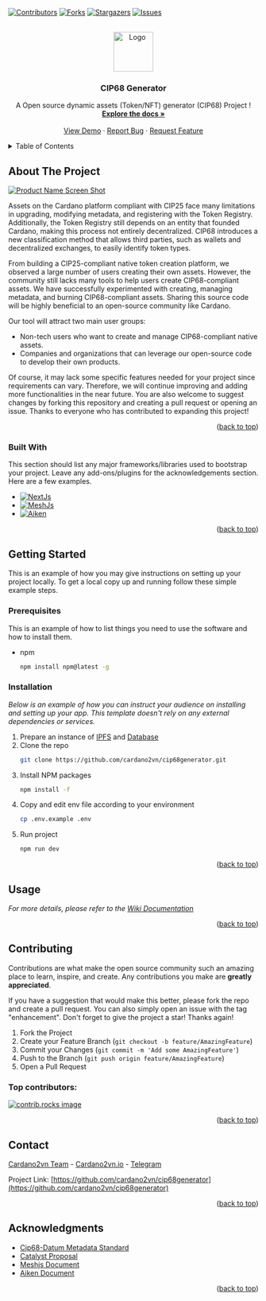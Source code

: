 <a id="readme-top"></a>

[![Contributors][contributors-shield]][contributors-url]
[![Forks][forks-shield]][forks-url]
[![Stargazers][stars-shield]][stars-url]
[![Issues][issues-shield]][issues-url]



<!-- PROJECT LOGO -->
<br />
<div align="center">
  <a href="https://github.com/cardano2vn/cip68generator">
    <img src="https://github.com/user-attachments/assets/08a1249c-8498-4257-8e67-c84e46ce92f3" alt="Logo" width="80" height="80">
  </a>

  <h3 align="center">CIP68 Generator</h3>

  <p align="center">
   A Open source dynamic assets (Token/NFT) generator (CIP68) Project !
    <br />
    <a href="https://github.com/cardano2vn/cip68generator/wiki"><strong>Explore the docs »</strong></a>
    <br />
    <br />
    <a href="https://cip68.cardano2vn.io">View Demo</a>
    &middot;
    <a href="https://github.com/cardano2vn/cip68generator/issues/new?template=BUG_REPORT.yml">Report Bug</a>
    &middot;
    <a href="https://github.com/cardano2vn/cip68generator/issues/new?template=FEATURE_REQUEST.yml">Request Feature</a>
  </p>
</div>



<!-- TABLE OF CONTENTS -->
<details>
  <summary>Table of Contents</summary>
  <ol>
    <li>
      <a href="#about-the-project">About The Project</a>
      <ul>
        <li><a href="#built-with">Built With</a></li>
      </ul>
    </li>
    <li>
      <a href="#getting-started">Getting Started</a>
      <ul>
        <li><a href="#prerequisites">Prerequisites</a></li>
        <li><a href="#installation">Installation</a></li>
      </ul>
    </li>
    <li><a href="#usage">Usage</a></li>
    <li><a href="#contributing">Contributing</a></li>
    <li><a href="#contact">Contact</a></li>
    <li><a href="#acknowledgments">Acknowledgments</a></li>
  </ol>
</details>



<!-- ABOUT THE PROJECT -->
## About The Project

[![Product Name Screen Shot][product-screenshot]](https://cip68.cardano2vn.io)

Assets on the Cardano platform compliant with CIP25 face many limitations in upgrading, modifying metadata, and registering with the Token Registry. Additionally, the Token Registry still depends on an entity that founded Cardano, making this process not entirely decentralized. CIP68 introduces a new classification method that allows third parties, such as wallets and decentralized exchanges, to easily identify token types.  

From building a CIP25-compliant native token creation platform, we observed a large number of users creating their own assets. However, the community still lacks many tools to help users create CIP68-compliant assets. We have successfully experimented with creating, managing metadata, and burning CIP68-compliant assets. Sharing this source code will be highly beneficial to an open-source community like Cardano.  
 
Our tool will attract two main user groups:  
- Non-tech users who want to create and manage CIP68-compliant native assets.  
- Companies and organizations that can leverage our open-source code to develop their own products.  

Of course, it may lack some specific features needed for your project since requirements can vary. Therefore, we will continue improving and adding more functionalities in the near future. You are also welcome to suggest changes by forking this repository and creating a pull request or opening an issue. Thanks to everyone who has contributed to expanding this project!

<p align="right">(<a href="#readme-top">back to top</a>)</p>



### Built With

This section should list any major frameworks/libraries used to bootstrap your project. Leave any add-ons/plugins for the acknowledgements section. Here are a few examples.

* [![NextJs][Next-img]][next-url]
* [![MeshJs][Mesh-img]][mesh-url]
* [![Aiken][Aiken-img]][aiken-url]

<p align="right">(<a href="#readme-top">back to top</a>)</p>



<!-- GETTING STARTED -->
## Getting Started

This is an example of how you may give instructions on setting up your project locally.
To get a local copy up and running follow these simple example steps.

### Prerequisites

This is an example of how to list things you need to use the software and how to install them.
* npm
  ```sh
  npm install npm@latest -g
  ```

### Installation

_Below is an example of how you can instruct your audience on installing and setting up your app. This template doesn't rely on any external dependencies or services._

1. Prepare an instance of [IPFS](https://github.com/ipfs/kubo) and [Database](https://www.postgresql.org)
2. Clone the repo
   ```sh
   git clone https://github.com/cardano2vn/cip68generator.git
   ```
3. Install NPM packages
   ```sh
   npm install -f
   ```
4. Copy and edit env file according to your environment
   ```sh
   cp .env.example .env
   ```
5. Run project
   ```sh
   npm run dev
   ```

<p align="right">(<a href="#readme-top">back to top</a>)</p>



<!-- USAGE EXAMPLES -->
## Usage

_For more details, please refer to the [Wiki Documentation](https://github.com/cardano2vn/cip68generator/wiki)_

<p align="right">(<a href="#readme-top">back to top</a>)</p>


<!-- CONTRIBUTING -->
## Contributing

Contributions are what make the open source community such an amazing place to learn, inspire, and create. Any contributions you make are **greatly appreciated**.

If you have a suggestion that would make this better, please fork the repo and create a pull request. You can also simply open an issue with the tag "enhancement".
Don't forget to give the project a star! Thanks again!

1. Fork the Project
2. Create your Feature Branch (`git checkout -b feature/AmazingFeature`)
3. Commit your Changes (`git commit -m 'Add some AmazingFeature'`)
4. Push to the Branch (`git push origin feature/AmazingFeature`)
5. Open a Pull Request

### Top contributors:

<a href="https://github.com/cardano2vn/cip68generator/graphs/contributors">
  <img src="https://contrib.rocks/image?repo=cardano2vn/cip68generator" alt="contrib.rocks image" />
</a>

<p align="right">(<a href="#readme-top">back to top</a>)</p>




<!-- CONTACT -->
## Contact

[Cardano2vn Team](https://www.cardano2vn.io/about-us) - [Cardano2vn.io](https://www.cardano2vn.io) - [Telegram](https://t.me/cardano2vn)

Project Link: [https://github.com/cardano2vn/cip68generator](https://github.com/cardano2vn/cip68generator)

<p align="right">(<a href="#readme-top">back to top</a>)</p>

<!-- ACKNOWLEDGMENTS -->
## Acknowledgments

* [Cip68-Datum Metadata Standard](https://cips.cardano.org/cip/CIP-68)
* [Catalyst Proposal](https://projectcatalyst.io/funds/12/cardano-use-cases-concept/open-source-dynamic-assets-tokennft-generator-cip68)
* [Meshjs Document](https://meshjs.dev)
* [Aiken Document](https://aiken-lang.org/)

<p align="right">(<a href="#readme-top">back to top</a>)</p>



<!-- MARKDOWN LINKS & IMAGES -->
<!-- https://www.markdownguide.org/basic-syntax/#reference-style-links -->
[contributors-shield]: https://img.shields.io/github/contributors/cardano2vn/cip68generator.svg?style=for-the-badge
[contributors-url]: https://github.com/cardano2vn/cip68generator/graphs/contributors
[forks-shield]: https://img.shields.io/github/forks/cardano2vn/cip68generator.svg?style=for-the-badge
[forks-url]: https://github.com/cardano2vn/cip68generator/network/members
[stars-shield]: https://img.shields.io/github/stars/cardano2vn/cip68generator.svg?style=for-the-badge
[stars-url]: https://github.com/cardano2vn/cip68generator/stargazers
[issues-shield]: https://img.shields.io/github/issues/cardano2vn/cip68generator.svg?style=for-the-badge
[issues-url]: https://github.com/cardano2vn/cip68generator/issues
[product-screenshot]: https://github.com/user-attachments/assets/67eb56a8-01cc-4c7f-a722-64fa5dde652b
[Next-img]: https://img.shields.io/badge/NextJs-000000?style=for-the-badge&logo=nextdotjs&logoColor=white
[Next-url]: https://nextjs.org/
[Mesh-img]: https://img.shields.io/badge/MeshJs-000000?style=for-the-badge&logoColor=white
[Mesh-url]: https://meshjs.dev
[Aiken-img]: https://img.shields.io/badge/Aiken-000000?style=for-the-badge&logoColor=white
[Aiken-url]: https://aiken-lang.org/
